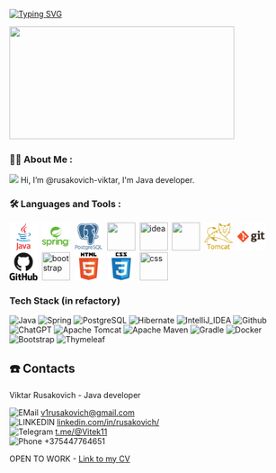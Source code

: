 
 

[![Typing SVG](https://readme-typing-svg.demolab.com?font=Fira+Code&size=28&duration=1200&pause=300&color=1293D2&center=true&multiline=true&width=435&height=120&lines=Hello+world%2C+I'm+Viktor;%3E%3E%3E++my+LinkedIn++%3C%3C%3C;I'm+Java+developer)](https://www.linkedin.com/in/rusakovich/)

<div align="left">
  <img src="https://media.giphy.com/media/dWesBcTLavkZuG35MI/giphy.gif" width="400" height="200"/>
</div>

### :man_technologist: About Me :
<img src="https://media.giphy.com/media/WUlplcMpOCEmTGBtBW/giphy.gif" width="30">  Hi, I’m @rusakovich-viktar, I'm Java developer.
 
### :hammer_and_wrench: Languages and Tools :
<div>
  <img src="https://github.com/devicons/devicon/blob/master/icons/java/java-original-wordmark.svg" title="Java" alt="Java" width="50" height="50"/>&nbsp;
       <img src="https://github.com/devicons/devicon/blob/master/icons/spring/spring-original-wordmark.svg" title="spring" **alt="spring" width="50" height="50"/>&nbsp;
     <img src="https://github.com/devicons/devicon/blob/master/icons/postgresql/postgresql-plain-wordmark.svg" title="postgresql" **alt="postgresql" width="50" height="50"/>&nbsp;
       <img src="https://github.com/gilbarbara/logos/blob/main/logos/hibernate.svg" **alt="css" width="50" height="50"/>&nbsp;  
     <img src="https://github.com/gilbarbara/logos/blob/main/logos/intellij-idea.svg" title="idea" **alt="idea" width="50" height="50"/>&nbsp;
     <img src="https://github.com/gilbarbara/logos/blob/main/logos/maven.svg" **alt="css" width="50" height="50"/>&nbsp;  
       <img src="https://github.com/devicons/devicon/blob/master/icons/tomcat/tomcat-line-wordmark.svg" title="tomcat" **alt="tomcat" width="50" height="50"/>&nbsp;
  <img src="https://github.com/devicons/devicon/blob/master/icons/git/git-original-wordmark.svg" title="Git" **alt="Git" width="50" height="50"/>&nbsp;
     <img src="https://github.com/devicons/devicon/blob/master/icons/github/github-original-wordmark.svg" title="github" **alt="github" width="50" height="50"/>&nbsp;
   <img src="https://cdn.jsdelivr.net/gh/devicons/devicon/icons/bootstrap/bootstrap-original-wordmark.svg" title="bootstrap" **alt="bootstrap" width="50" height="50"/>&nbsp;
     <img src="https://github.com/devicons/devicon/blob/master/icons/html5/html5-original-wordmark.svg" title="html5" **alt="html5" width="50" height="50"/>&nbsp;
   <img src="https://github.com/devicons/devicon/blob/master/icons/css3/css3-original-wordmark.svg" title="css" **alt="css" width="50" height="50"/>&nbsp;  
   <img src="https://github.com/gilbarbara/logos/blob/main/logos/thymeleaf-icon.svg" title="css" **alt="css" width="50" height="50"/>&nbsp;  

   ### Tech Stack (in refactory)
![Java](https://img.shields.io/badge/Java-ED8B00?style=for-the-badge&logo=openjdk&logoColor=white)
![Spring](https://img.shields.io/badge/Spring-6DB33F?style=for-the-badge&logo=spring&logoColor=white) 
![PostgreSQL](https://img.shields.io/badge/PostgreSQL-316192?style=for-the-badge&logo=postgresql&logoColor=white) 
![Hibernate](https://img.shields.io/badge/Hibernate-59666C?style=for-the-badge&logo=Hibernate&logoColor=white)
![IntelliJ_IDEA](https://img.shields.io/badge/IntelliJ_IDEA-000000.svg?style=for-the-badge&logo=intellij-idea&logoColor=white)
![Github](https://img.shields.io/badge/GitHub-100000?style=for-the-badge&logo=github&logoColor=white)
![ChatGPT](https://img.shields.io/badge/chatGPT-74aa9c?style=for-the-badge&logo=openai&logoColor=white)
![Apache Tomcat](https://img.shields.io/badge/apache%20tomcat-%23F8DC75.svg?style=for-the-badge&logo=apache-tomcat&logoColor=black)
![Apache Maven](https://img.shields.io/badge/Apache%20Maven-C71A36?style=for-the-badge&logo=Apache%20Maven&logoColor=white)
![Gradle](https://img.shields.io/badge/Gradle-02303A.svg?style=for-the-badge&logo=Gradle&logoColor=white)
![Docker](https://img.shields.io/badge/docker-%230db7ed.svg?style=for-the-badge&logo=docker&logoColor=white)
![Bootstrap](https://img.shields.io/badge/bootstrap-%238511FA.svg?style=for-the-badge&logo=bootstrap&logoColor=white)
![Thymeleaf](https://img.shields.io/badge/Thymeleaf-%23005C0F.svg?style=for-the-badge&logo=Thymeleaf&logoColor=white)

## :telephone: Contacts

Viktar Rusakovich - Java developer 

![EMail](https://github.com/rusakovich-viktar/SpringOwlStore/raw/main/src/main/resources/static/icon/icons8-gmail-48.png)  v1rusakovich@gmail.com<br>
![LINKEDIN](https://github.com/rusakovich-viktar/SpringOwlStore/raw/main/src/main/resources/static/icon/icons8-линкедин-48.png)  [linkedin.com/in/rusakovich/](https://www.linkedin.com/in/rusakovich/)<br>
![Telegram](https://github.com/rusakovich-viktar/SpringOwlStore/raw/main/src/main/resources/static/icon/icons8-телеграмма-app-48.png)  [t.me/@Vitek11](https://t.me/Vitek11)<br>
![Phone](https://github.com/rusakovich-viktar/SpringOwlStore/raw/main/src/main/resources/static/icon/icons8-телефон-48.png)  +375447764651

OPEN TO WORK - [Link to my CV](https://drive.google.com/file/d/1m4DNg2Sac59wSSfnPynRksJhSX-BPxkZ/view?usp=drive_link)
